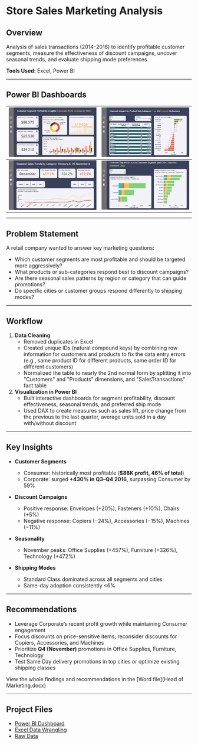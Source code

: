 # Store Sales Marketing Analysis  

## Overview  
Analysis of sales transactions (2014–2016) to identify profitable customer segments, measure the effectiveness of discount campaigns, uncover seasonal trends, and evaluate shipping mode preferences

**Tools Used:** Excel, Power BI  

---

## Power BI Dashboards

| ![Dashboard_1](Power_BI/Screenshots/Dashboard_1.png) | ![Dashboard_2](Power_BI/Screenshots/Dashboard_2.png) |
|----------------------------|-------------------------|
| ![Dashboard_3](Power_BI/Screenshots/Dashboard_3.png) | ![Dashboard_4](Power_BI/Screenshots/Dashboard_4.png) |


---

## Problem Statement
A retail company wanted to answer key marketing questions:
- Which customer segments are most profitable and should be targeted more aggressively?
- What products or sub-categories respond best to discount campaigns?
- Are there seasonal sales patterns by region or category that can guide promotions?
- Do specific cities or customer groups respond differently to shipping modes?

---

## Workflow
1. **Data Cleaning**
   - Removed duplicates in Excel
   - Created unique IDs (natural compound keys) by combining row information for customers and products to fix the data entry errors (e.g., same product ID for different products, same order ID for different customers)
   - Normalized the table to nearly the 2nd normal form by splitting it into "Customers" and "Products" dimensions, and "SalesTransactions" fact table  
3. **Visualization in Power BI**  
   - Built interactive dashboards for segment profitability, discount effectiveness, seasonal trends, and preferred ship mode
   - Used DAX to create measures such as sales lift, price change from the previous to the last quarter, average units sold in a day with/without discount

---

## Key Insights  

- **Customer Segments**  
  - Consumer: historically most profitable (**$88K profit, 46% of total**) 
  - Corporate: surged **+430% in Q3–Q4 2016**, surpassing Consumer by 59%

- **Discount Campaigns**  
  - Positive response: Envelopes (+20%), Fasteners (+10%), Chairs (+5%)
  - Negative response: Copiers (−24%), Accessories (−15%), Machines (−11%)

- **Seasonality**  
  - November peaks: Office Supplies (+457%), Furniture (+326%), Technology (+472%) 

- **Shipping Modes**  
  - Standard Class dominated across all segments and cities
  - Same-day adoption consistently <6%

---

## Recommendations  
- Leverage Corporate’s recent profit growth while maintaining Consumer engagement
- Focus discounts on price-sensitive items; reconsider discounts for Copiers, Accessories, and Machines 
- Prioritize **Q4 (November)** promotions in Office Supplies, Furniture, Technology
- Test Same Day delivery promotions in top cities or optimize existing shipping classes

View the whole findings and recommendations in the [Word file](Head of Marketing.docx) 

---

## Project Files  
- [Power BI Dashboard](Power_BI/Power_BI_Report.pbix)
- [Excel Data Wrangling](Excel_Normalization)
- [Raw Data](Raw_Data.csv)
